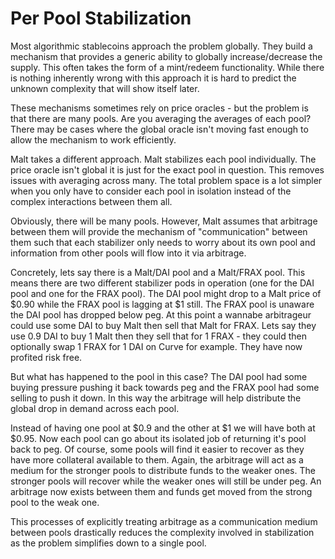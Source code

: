 # Per Pool Stabilization

Most algorithmic stablecoins approach the problem globally. They build a mechanism that provides a generic ability to globally increase/decrease the supply. This often takes the form of a mint/redeem functionality. While there is nothing inherently wrong with this approach it is hard to predict the unknown complexity that will show itself later.

These mechanisms sometimes rely on price oracles - but the problem is that there are many pools. Are you averaging the averages of each pool? There may be cases where the global oracle isn't moving fast enough to allow the mechanism to work efficiently.

Malt takes a different approach. Malt stabilizes each pool individually. The price oracle isn't global it is just for the exact pool in question. This removes issues with averaging across many. The total problem space is a lot simpler when you only have to consider each pool in isolation instead of the complex interactions between them all.

Obviously, there will be many pools. However, Malt assumes that arbitrage between them will provide the mechanism of "communication" between them such that each stabilizer only needs to worry about its own pool and information from other pools will flow into it via arbitrage.

Concretely, lets say there is a Malt/DAI pool and a Malt/FRAX pool. This means there are two different stabilizer pods in operation (one for the DAI pool and one for the FRAX pool). The DAI pool might drop to a Malt price of $0.90 while the FRAX pool is lagging at $1 still. The FRAX pool is unaware the DAI pool has dropped below peg. At this point a wannabe arbitrageur could use some DAI to buy Malt then sell that Malt for FRAX. Lets say they use 0.9 DAI to buy 1 Malt then they sell that for 1 FRAX - they could then optionally swap 1 FRAX for 1 DAI on Curve for example. They have now profited risk free.

But what has happened to the pool in this case? The DAI pool had some buying pressure pushing it back towards peg and the FRAX pool had some selling to push it down. In this way the arbitrage will help distribute the global drop in demand across each pool. 

Instead of having one pool at $0.9 and the other at $1 we will have both at $0.95. Now each pool can go about its isolated job of returning it's pool back to peg. Of course, some pools will find it easier to recover as they have more collateral available to them. Again, the arbitrage will act as a medium for the stronger pools to distribute funds to the weaker ones. The stronger pools will recover while the weaker ones will still be under peg. An arbitrage now exists between them and funds get moved from the strong pool to the weak one.

This processes of explicitly treating arbitrage as a communication medium between pools drastically reduces the complexity involved in stabilization as the problem simplifies down to a single pool.
